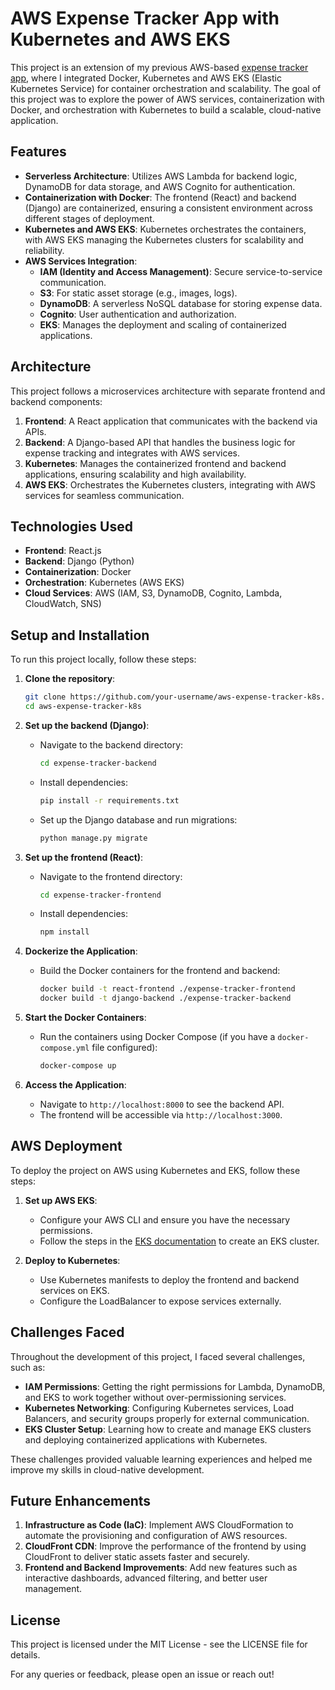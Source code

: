 # AWS Expense Tracker App with Kubernetes and AWS EKS

This project is an extension of my previous AWS-based [expense tracker app](https://github.com/namratabhaumik/ExpenseTracker), where I integrated Docker, Kubernetes and AWS EKS (Elastic Kubernetes Service) for container orchestration and scalability. The goal of this project was to explore the power of AWS services, containerization with Docker, and orchestration with Kubernetes to build a scalable, cloud-native application.

## Features

- **Serverless Architecture**: Utilizes AWS Lambda for backend logic, DynamoDB for data storage, and AWS Cognito for authentication.
- **Containerization with Docker**: The frontend (React) and backend (Django) are containerized, ensuring a consistent environment across different stages of deployment.
- **Kubernetes and AWS EKS**: Kubernetes orchestrates the containers, with AWS EKS managing the Kubernetes clusters for scalability and reliability.
- **AWS Services Integration**:
  - **IAM (Identity and Access Management)**: Secure service-to-service communication.
  - **S3**: For static asset storage (e.g., images, logs).
  - **DynamoDB**: A serverless NoSQL database for storing expense data.
  - **Cognito**: User authentication and authorization.
  - **EKS**: Manages the deployment and scaling of containerized applications.

## Architecture

This project follows a microservices architecture with separate frontend and backend components:

1. **Frontend**: A React application that communicates with the backend via APIs.
2. **Backend**: A Django-based API that handles the business logic for expense tracking and integrates with AWS services.
3. **Kubernetes**: Manages the containerized frontend and backend applications, ensuring scalability and high availability.
4. **AWS EKS**: Orchestrates the Kubernetes clusters, integrating with AWS services for seamless communication.

## Technologies Used

- **Frontend**: React.js
- **Backend**: Django (Python)
- **Containerization**: Docker
- **Orchestration**: Kubernetes (AWS EKS)
- **Cloud Services**: AWS (IAM, S3, DynamoDB, Cognito, Lambda, CloudWatch, SNS)

## Setup and Installation

To run this project locally, follow these steps:

1. **Clone the repository**:

   ```bash
   git clone https://github.com/your-username/aws-expense-tracker-k8s.git
   cd aws-expense-tracker-k8s
   ```

2. **Set up the backend (Django)**:

   - Navigate to the backend directory:
     ```bash
     cd expense-tracker-backend
     ```
   - Install dependencies:
     ```bash
     pip install -r requirements.txt
     ```
   - Set up the Django database and run migrations:
     ```bash
     python manage.py migrate
     ```

3. **Set up the frontend (React)**:

   - Navigate to the frontend directory:
     ```bash
     cd expense-tracker-frontend
     ```
   - Install dependencies:
     ```bash
     npm install
     ```

4. **Dockerize the Application**:

   - Build the Docker containers for the frontend and backend:
     ```bash
     docker build -t react-frontend ./expense-tracker-frontend
     docker build -t django-backend ./expense-tracker-backend
     ```

5. **Start the Docker Containers**:

   - Run the containers using Docker Compose (if you have a `docker-compose.yml` file configured):
     ```bash
     docker-compose up
     ```

6. **Access the Application**:
   - Navigate to `http://localhost:8000` to see the backend API.
   - The frontend will be accessible via `http://localhost:3000`.

## AWS Deployment

To deploy the project on AWS using Kubernetes and EKS, follow these steps:

1. **Set up AWS EKS**:

   - Configure your AWS CLI and ensure you have the necessary permissions.
   - Follow the steps in the [EKS documentation](https://docs.aws.amazon.com/eks/latest/userguide/getting-started.html) to create an EKS cluster.

2. **Deploy to Kubernetes**:
   - Use Kubernetes manifests to deploy the frontend and backend services on EKS.
   - Configure the LoadBalancer to expose services externally.

## Challenges Faced

Throughout the development of this project, I faced several challenges, such as:

- **IAM Permissions**: Getting the right permissions for Lambda, DynamoDB, and EKS to work together without over-permissioning services.
- **Kubernetes Networking**: Configuring Kubernetes services, Load Balancers, and security groups properly for external communication.
- **EKS Cluster Setup**: Learning how to create and manage EKS clusters and deploying containerized applications with Kubernetes.

These challenges provided valuable learning experiences and helped me improve my skills in cloud-native development.

## Future Enhancements

1. **Infrastructure as Code (IaC)**: Implement AWS CloudFormation to automate the provisioning and configuration of AWS resources.
2. **CloudFront CDN**: Improve the performance of the frontend by using CloudFront to deliver static assets faster and securely.
3. **Frontend and Backend Improvements**: Add new features such as interactive dashboards, advanced filtering, and better user management.

## License

This project is licensed under the MIT License - see the LICENSE file for details.

For any queries or feedback, please open an issue or reach out!
